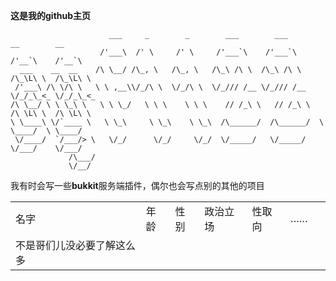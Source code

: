 **这是我的github主页**
```
                      ___     _        _        ___        ___        __        __     
                    /'___\  /' \     /' \     /'___`\    /'___`\    /'__`\    /'__`\   
  ___    __  __    /\ \__/ /\_, \   /\_, \   /\_\ /\ \  /\_\ /\ \  /\_\L\ \  /\_\L\ \  
 /'___\ /\ \/\ \   \ \ ,__\\/_/\ \  \/_/\ \  \/_/// /__ \/_/// /__ \/_/_\_<_ \/_/_\_<_ 
/\ \__/ \ \ \_\ \   \ \ \_/   \ \ \    \ \ \    // /_\ \   // /_\ \  /\ \L\ \  /\ \L\ \
\ \____\ \/`____ \   \ \_\     \ \_\    \ \_\  /\______/  /\______/  \ \____/  \ \____/
 \/____/  `/___/> \   \/_/      \/_/     \/_/  \/_____/   \/_____/    \/___/    \/___/ 
             /\___/                                                                    
             \/__/                                                                     
```
我有时会写一些**bukkit**服务端插件，偶尔也会写点别的其他的项目

|              |    |    |      |     |    |   |
| ------------- | -- | -- | ---- | --- | -- | - |
| 名字 | 年龄 | 性别 | 政治立场 | 性取向 | …… |   |
| 不是哥们儿没必要了解这么多  |
